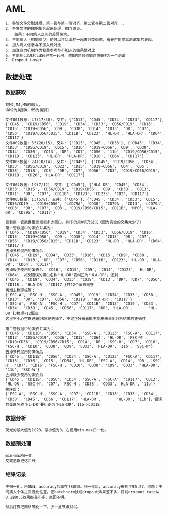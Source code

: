 # AML
    1. 各管文件分别处理，第一管与第一管对齐，第二管与第二管对齐...
    2. 各管文件的数据集合起来处理，相互映证。
        结果：不同病人之间的差异性大。
    3. 不同病人（相同亚型）的可以打乱混在一起做分类训练，看是否能提高测试集的表现。
    4. 加入病人信息与不加入做对比
    5. 加注意力机制作为权重参考与不加入的结果做对比
    6. 考虑到cd19和cd56经常一起用，置0的时候也同时置0作为一个测试
    7. Dropout Layer

## 数据处理
### 数据获取
    找M2,M4,M5的病人，
    令M2为类别0，M5为类别1

    文件001数量: 47(17/30), 交并: {'CD13', 'CD45', 'CD34', 'CD33', 'CD117'}, {'CD45', 'CD19/CD56', 'CD19', 'CD34', 'CD33', 'CD56/CD19', 'CD16', 'CD15', 'CD19+CD56', 'CD9', 'CD38', 'CD14', 'CD13', 'DR', 'CD7', 'CD56', 'CD19/CD56/CD15', 'CD11B', 'CD123', 'HL-DR', 'HLA-DR', 'CD64', 'CD117'}
    文件002数量: 35(20/15), 交并: {'CD13', 'CD45', 'CD33'}, {'CD45', 'CD34', 'CD33', 'CD56/CD19', 'CD15', 'CD16', 'CD19+CD56', 'CD9', 'CD38', 'CD14', 'CD36', 'CD13', 'DR', 'CD7', 'CD56', '11b', 'CD19/CD56/CD15', 'CD11B', 'CD123', 'HL-DR', 'HLA-DR', 'CD10', 'CD64', 'CD117'}
    文件003数量: 24(10/14), 交并: {'CD45'}, {'CD45', 'CD19/CD56', 'CD34', 'CD33', 'CD56/CD19', 'CD22', 'CD15', 'CD19+CD56', 'CD4', 'CD5', 'CD38', 'CD13', 'CD8', 'DR', 'CD7', 'CD56', 'CD3', 'CD19/CD56/CD15', 'CD11B', 'CD20', 'HLA-DR', 'CD117'}
    
    文件004数量: 19(7/12), 交并: {'CD45'}, {'HLA-DR', 'CD45', 'CD34', 'CD33', 'CD15', 'CD56/CD19', 'CD19+CD56', 'CD9', 'CD38', 'CD13', 'CD71', 'DR', 'CD7', 'CD11B', 'CD123', 'CD235', 'CD2', 'CD117'}
    文件005数量: 13(5/8), 交并: {'CD45'}, {'CD45', 'CD34', 'CD33', 'CD15', 'CD56/CD19', 'CD19+CD56', 'cCD79A', 'CD38', 'CD79A', 'CD13', 'cCD79a', 'cCD3', 'DR', 'CD7', 'CD3', 'CD19/CD56/CD15', 'CD11B', 'MPO', 'HLA-DR', 'CD79a', 'CD117'}

    查看第一管数据里面能取多少蛋白，剩下的用0填充试试（因为完全的交集太少了）
    第一管数据中的蛋白并集为：
    {'CD45', 'CD19/CD56', 'CD19', 'CD34', 'CD33', 'CD56/CD19', 'CD16', 'CD15', 'CD19+CD56', 'CD9', 'CD38', 'CD14', 'CD13', 'DR', 'CD7', 'CD56', 'CD19/CD56/CD15', 'CD11B', 'CD123', 'HL-DR', 'HLA-DR', 'CD64', 'CD117'}
    去掉多种混用的情况后：
    {'CD45', 'CD19', 'CD34', 'CD33', 'CD16', 'CD15', 'CD9', 'CD38', 'CD14', 'CD13', 'DR', 'CD7', 'CD56', 'CD11B', 'CD123', 'HL-DR', 'HLA-DR', 'CD64', 'CD117'}
    去掉极少使用的蛋白后：'CD16', 'CD15', 'CD9', 'CD14', 'CD123', 'HL-DR', 'CD64', 以及错误的蛋白名称'HL-DR'要纠正为'HLA-DR'，还剩
    {'CD45', 'CD19', 'CD34', 'CD33', 'CD38', 'CD13', 'DR', 'CD7', 'CD56', 'CD11B', 'HLA-DR', 'CD117'}共12个蛋白标签
    再加上物理标签：
    {'FSC-A', 'FSC-H', 'SSC-A', 'CD45', 'CD19', 'CD34', 'CD33', 'CD38', 'CD13', 'DR', 'CD7', 'CD56', 'CD11B', 'HLA-DR', 'CD117'} 
    ['SSC-A', 'FSC-A', 'FSC-H', 'CD7', 'CD11B', 'CD13', 'CD19', 'CD33', 'CD34', 'CD38', 'CD45', 'CD56', 'CD117', 'DR', 'HLA-DR',       'HL-DR']3物理+12蛋白
    这里不小心空白通道DR忘记去掉了，不过正好看看能不能用来说明分析结果的正确性

    第二管数据中的蛋白并集为：
    {'CD45', 'CD11B', 'CD56', 'CD34', 'SSC-A', 'CD123', 'FSC-A', 'CD117', 'CD13', 'CD56/CD19', 'CD36', 'CD15', 'CD64', 'HL-DR', 'FSC-W', 'CD19+CD56', 'CD19/CD56/CD15', 'CD14', 'DR', 'SSC-H', 'CD7', 'CD16', 'FSC-H', 'CD10', 'CD38', 'CD9', 'CD33', 'HLA-DR', '11b', 'SSC-W'}
    去掉多种混用的情况后：
    {'CD45', 'CD11B', 'CD56', 'CD34', 'SSC-A', 'CD123', 'FSC-A', 'CD117', 'CD13', 'CD36', 'CD15', 'CD64', 'HL-DR', 'FSC-W', 'CD14', 'DR', 'SSC-H', 'CD7', 'CD16', 'FSC-H', 'CD10', 'CD38', 'CD9', 'CD33', 'HLA-DR', '11b', 'SSC-W'}
    去掉极少使用的蛋白后：
    {'CD45', 'CD11B', 'CD56', 'CD34', 'SSC-A', 'FSC-A', 'CD117', 'CD13', 'HL-DR', 'SSC-H', 'CD7', 'FSC-H', 'CD38', 'CD33', 'HLA-DR', '11b'}
    排序后：
    {'FSC-A', 'FSC-H', 'SSC-A', 'CD7', 'CD11B', 'CD13', 'CD33', 'CD34', 'CD38', 'CD45', 'CD56', 'CD117', 'HLA-DR',       'HL-DR', '11b'}，错误的蛋白名称'HL-DR'要纠正为'HLA-DR'，11b->CD11B

### 数据分析
    荧光的最大值为1023，最小值为0，方便用min-max归一化。


### 数据预处理
    min-max归一化
    艾宾浩斯记忆曲线

### 结果记录
    不归一化，用DNN，accuracy后面在78徘徊。归一化后，accuracy来到了95.27。问题：不同病人个体之间泛化性差。把batchnorm换成dropout效果差不多，目前dropout rate从0.1到0.5效果都差不多，原因不明。

    然后打算把网络简化一下，少一点节点试试。